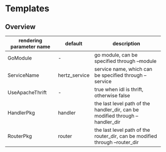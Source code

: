 # Templates

## Overview

| rendering parameter name | default       | description                                                                  |
| ------------------------ | ------------- | ---------------------------------------------------------------------------- |
| GoModule                 | -             | go module, can be specified through –module                                  |
| ServiceName              | hertz_service | service name, which can be specified through –service                        |
| UseApacheThrift          | -             | true when idl is thrift, otherwise false                                     |
| HandlerPkg               | handler       | the last level path of the handler_dir, can be modified through –handler_dir |
| RouterPkg                | router        | the last level path of the router_dir, can be modified through –router_dir   |
